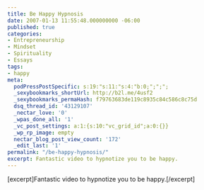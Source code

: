 ```yaml
---
title: Be Happy Hypnosis
date: 2007-01-13 11:55:48.000000000 -06:00
published: true
categories:
- Entrepreneurship
- Mindset
- Spirituality
- Essays
tags:
- happy
meta:
  podPressPostSpecific: s:19:"s:11:"s:4:"b:0;";";";
  _sexybookmarks_shortUrl: http://b2l.me/4usf2
  _sexybookmarks_permaHash: f79763683de119c8935c84c586c8c75d
  dsq_thread_id: '43129107'
  _nectar_love: '0'
  _wpas_done_all: '1'
  _vc_post_settings: a:1:{s:10:"vc_grid_id";a:0:{}}
  _wp_rp_image: empty
  nectar_blog_post_view_count: '172'
  _edit_last: '1'
permalink: "/be-happy-hypnosis/"
excerpt: Fantastic video to hypnotize you to be happy.
---
```

<p>[excerpt]Fantastic video to hypnotize you to be happy.[/excerpt]<object width="425" height="350"><param name="movie" value="http://www.youtube.com/v/IuoaFKD25tI" /><param name="wmode" value="transparent" /><embed src="http://www.youtube.com/v/IuoaFKD25tI" type="application/x-shockwave-flash" wmode="transparent" width="425" height="350" /></object></p>

